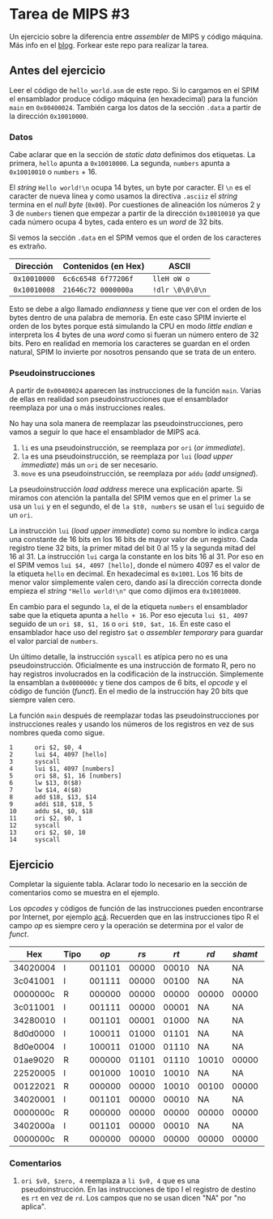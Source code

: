 # Tarea de MIPS \#3

Un ejercicio sobre la diferencia entre _assembler_ de MIPS y código máquina.
Más info en el [blog](https://la35.net/orga/mips-maquina.html). Forkear este repo para realizar la tarea.

## Antes del ejercicio

Leer el código de `hello_world.asm` de este repo. Si lo cargamos en el SPIM el ensamblador produce código máquina (en hexadecimal) para la función `main` en `0x00400024`. También carga los datos de la sección `.data` a partir de la dirección `0x10010000`.

### Datos

Cabe aclarar que en la sección de _static data_ definimos dos etiquetas. La primera, `hello` apunta a `0x10010000`. La segunda, `numbers` apunta a `0x10010010` o `numbers` + 16.

El _string_ `Hello world!\n` ocupa 14 bytes, un byte por caracter. El `\n` es el caracter de nueva línea y como usamos la directiva `.asciiz` el _string_ termina en el _null byte_ (`0x00`).  Por cuestiones de alineación los números 2 y 3 de `numbers` tienen que empezar a partir de la dirección `0x10010010` ya que cada número ocupa 4 bytes, cada entero es un _word_ de 32 bits.

Si vemos la sección `.data` en el SPIM vemos que el orden de los caracteres es extraño.

|Dirección   | Contenidos (en Hex) | ASCII         |
|------------|---------------------|---------------|
|`0x10010000`|`6c6c6548 6f77206f`  |`lleH oW o`    |
|`0x10010008`|`21646c72 0000000a`  |`!dlr \0\0\0\n`|

Esto se debe a algo llamado _endianness_ y tiene que ver con el orden de los bytes dentro de una palabra de memoria. En este caso SPIM invierte el orden de los bytes porque está simulando la CPU en modo _little endian_ e interpreta los 4 bytes de una _word_ como si fueran un número entero de 32 bits. Pero en realidad en memoria los caracteres se guardan en el orden natural, SPIM lo invierte por nosotros pensando que se trata de un entero.

### Pseudoinstrucciones

A partir de `0x00400024` aparecen las instrucciones de la función `main`. Varias de ellas en realidad son pseudoinstrucciones que el ensamblador reemplaza por una o más instrucciones reales.

No hay una sola manera de reemplazar las pseudoinstrucciones, pero vamos a seguir lo que hace el ensamblador de MIPS acá.

1. `li` es una pseudoinstrucción, se reemplaza por `ori` (_or immediate_).
2. `la` es una pseudoinstrucción, se reemplaza por `lui` (_load upper immediate_) más un `ori` de ser necesario.
3. `move` es una pseudoinstrucción, se reemplaza por `addu` (_add unsigned_).

La pseudoinstrucción _load address_ merece una explicación aparte. Si miramos con atención la pantalla del SPIM vemos que en el primer `la` se usa un `lui` y en el segundo, el de `la $t0, numbers` se usan el `lui` seguido de un `ori`.

La instrucción `lui` (_load upper immediate_) como su nombre lo indica carga una constante de 16 bits en los 16 bits de mayor valor de un registro. Cada registro tiene 32 bits, la primer mitad del bit 0 al 15 y la segunda mitad del 16 al 31. La instrucción `lui` carga la constante en los bits 16 al 31. Por eso en el SPIM vemos `lui $4, 4097 [hello]`, donde el número 4097 es el valor de la etiqueta `hello` en decimal. En hexadecimal es `0x1001`. Los 16 bits de menor valor simplemente valen cero, dando así la dirección correcta donde empieza el _string_ `"Hello world!\n"` que como dijimos era `0x10010000`.

En cambio para el segundo `la`, el de la etiqueta `numbers` el ensamblador sabe que la etiqueta apunta a `hello + 16`. Por eso ejecuta `lui $1, 4097` seguido de un `ori $8, $1, 16` o `ori $t0, $at, 16`. En este caso el ensamblador hace uso del registro `$at` o _assembler temporary_ para guardar el valor parcial de `numbers`.   

Un último detalle, la instrucción `syscall` es atípica pero no es una pseudoinstrucción. Oficialmente es una instrucción de formato R, pero no hay registros involucrados en la codificación de la instrucción. Simplemente la ensamblan a `0x0000000c` y tiene dos campos de 6 bits, el _opcode_ y el código de función (_funct_). En el medio de la instrucción hay 20 bits que siempre valen cero.

La función `main` después de reemplazar todas las pseudoinstrucciones por instrucciones reales y usando los números de los registros en vez de sus nombres queda como sigue.

```
1      ori $2, $0, 4
2      lui $4, 4097 [hello]
3      syscall
4      lui $1, 4097 [numbers]
5      ori $8, $1, 16 [numbers]   
6      lw $13, 0($8)
7      lw $14, 4($8)
8      add $18, $13, $14
9      addi $18, $18, 5  
10     addu $4, $0, $18
11     ori $2, $0, 1
12     syscall     
13     ori $2, $0, 10    
14     syscall
```

## Ejercicio

Completar la siguiente tabla. Aclarar todo lo necesario en la sección de comentarios como se muestra en el ejemplo.

Los _opcodes_ y códigos de función de las instrucciones pueden encontrarse por Internet, por ejemplo [acá](https://en.wikibooks.org/wiki/MIPS_Assembly/Instruction_Formats). Recuerden que en las instrucciones tipo R el campo _op_ es siempre cero y la operación se determina por el valor de _funct_.

|Hex     |Tipo|_op_  |_rs_ |_rt_ |_rd_ |_shamt_|_funct_|_imm_           |Comentarios|
|--------|----|------|-----|-----|-----|-------|-------|----------------|---|
|34020004|I   |001101|00000|00010|NA   |NA     |NA     |0000000000000100|\#1|
|3c041001|I   |001111|00000|00100|NA   |NA     |NA     |0001000000000001|   |
|0000000c|R   |000000|00000|00000|00000|00000  |001100 |NA              |   |
|3c011001|I   |001111|00000|00001|NA   |NA     |NA     |0001000000000001|   |
|34280010|I   |001101|00001|01000|NA   |NA     |NA     |0001000000000001|   |
|8d0d0000|I   |100011|01000|01101|NA   |NA     |NA     |0000000000000000|   |
|8d0e0004|I   |100011|01000|01110|NA   |NA     |NA     |0000000000000100|   |
|01ae9020|R   |000000|01101|01110|10010|00000  |100000 |NA              |   |
|22520005|I   |001000|10010|10010|NA   |NA     |NA     |0000000000000101|   |
|00122021|R   |000000|00000|10010|00100|00000  |100001 |NA              |   |
|34020001|I   |001101|00000|00010|NA   |NA     |NA     |0000000000000001|   |
|0000000c|R   |000000|00000|00000|00000|00000  |001100 |NA              |   |
|3402000a|I   |001101|00000|00010|NA   |NA     |NA     |0000000000001010|   |
|0000000c|R   |000000|00000|00000|00000|00000  |001100 |NA              |   |

### Comentarios

1. `ori $v0, $zero, 4` reemplaza a `li $v0, 4` que es una pseudoinstrucción. En las instrucciones de tipo I el registro de destino es `rt` en vez de `rd`. Los campos que no se usan dicen "NA" por "no aplica".


